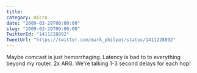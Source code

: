 ```yaml
---
title: 
category: micro
date: "2009-03-29T00:00:00"
slug: "2009-03-29T00:00:00"
TwitterId: "1411228892"
TweetUrl: "https://twitter.com/mark_philpot/status/1411228892"
---
```


Maybe comcast is just hemorrhaging. Latency is bad to to everything beyond my
router. 2x ARG. We're talking 1-3 second delays for each hop!
